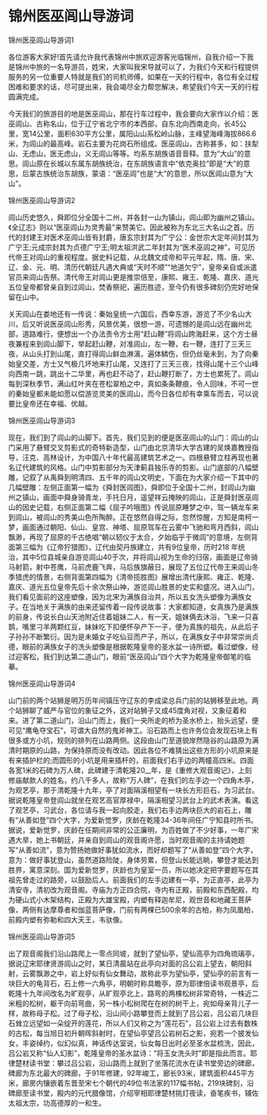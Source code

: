 # 锦州医巫闾山导游词  
锦州医巫闾山导游词1  

各位游客大家好!首先请允许我代表锦州中旅欢迎游客光临锦州，自我介绍一下我是锦州中旅的一名导游员，姓宋，大家叫我宋导就可以了，为我们今天和行程提供服务的另一位重要人特就是我们的司机师傅，如果在一天的行程中，各位有全过程困难和要求的话，尽可提出来，我会竭尽全力帮您解决，希望我们今天一天的行程圆满完成。  

今天我们的旅游目的地是医巫闾山，那在行车过程中，我会要向大家作以介绍：医巫闾山、古称名山，位于辽宁省北宁市的本西部，自东北向西南走向，长45公里，宽14公里，面积630平方公里，属阳山山系松岭山脉，主峰望海峰海拔866.6米，为闾山的最高峰。岩石主要为花岗石所组成。医巫闾山，古称甚多，如：扶犁山、无虑山，医无虑山，义无闾山等等。均系东胡族语音音释。意为“大山”的意思。闾山原在长城以东属东胡族统治，在东胡族语言中“依克奥拉”即是“大”的意思，后蒙古族统治东胡族，蒙语：“医巫闾”也是“大”的意思，所以医闾山意为“大山”。  

锦州医巫闾山导游词2  

闾山历史悠久，舜即位分全国十二州，并各封一山为镇山，闾山即为幽州之镇山。《全辽志》则以“医巫闾山为灵秀最”来赞美它。因此被称为东北三大名山之首。历代的封建王对医术巫闾山皆有封爵，唐玄宗封其为广宁公：金世宗大定年间封其为广宁王;元成宗封其为贞德广宁王;明太祖洪武二年封其为“医术巫闾之神”，可见历代帝王对闾山的重视程度。据史料记载，从北魏文成帝和平元年起，隋、唐、宋、辽、金、元、明、清历代朝廷凡遇大典或“天时不顺”“地道欠宁”，皇帝亲自或派遣官员来闾山告祭。清代帝王对闾山更是推崇倍至，康熙、雍王、乾隆、嘉庆、道光五位皇帝都曾亲自到过闾山，焚香祭祀，遍历胜迹，至今仍有很多碑刻仍完好地保留在山中。  

关天闾山在娄地还有一传说：秦始皇统一六国后，西幸东游，游览了不少名山大川，后又听说医巫闾山形秀，风景优美，很想一游，可遗憾的是闾山远在幽州北部，道路难行，便想出一个办法责令方士用“赶山鞭”将闾山跨海赶来，这个方士昼夜兼程来到闾山脚下，举起赶山鞭，对准闾山，左一鞭，右一鞭，连打了三天三夜，从山头打到山尾，直打得闾山鲜血淋漓，遍体鳞伤，但仍丝毫未到，为了向秦始皇交差，方士又气极几坏地来打山尾，又连打了三天三夜，找得山尾十三个山峰向西南一跳，跳出十二华里，再也赶不动了，赶山鞭打断了，方士也累死了。闾山每到深秋季节，满山红叶夹在苍松翠柏之中，真如条条鞭痕，令人回味，不可一世的秦始皇都未能如愿以偿游览灵美的医闾山，而今日各位却有幸乘车而去，可以说要比皇帝还在幸福、优越。  

锦州医巫闾山导游词3  

现在，我们到了闾山的山脚下。首先，我们见到的便是医巫闾山的山门：闾山的山门采用了悬臂交叉剪影式的奇特新造型，山门由北京清华大学古建的吴焕嘉教授指导，汪克、高林设计，为中国八十年代最高建筑艺术之一。四根悬臂立柱再现也著名辽代建筑的风格。山门中剪影部分为天津蓟县独乐寺的剪影。山门底部的八幅壁雕，记叙了从禹舜到明清四、五千年的闾山文明史，下面在为大家介绍一下其中的几幅壁雕：左侧正面第一幅为《舜封医闾图》，舜即位于全国十二州，封闾山为幽州之镇山，画面中舜身骑青龙，手托日月，遥望祥云掩映的闾山，正是舜封医巫闾山的因史记载，右侧正面第二幅《屈子吟哦图》传说屈原睡梦之中，驾一辆龙车来到闾山，被闾山的秀美山色所陶醉。正在悠然自得之际，忽然惊醒，方知是南柯一梦，画面通过朝阳、仙山、皇宫、神塔、屈原驾车在云雾中飞驰和弯月西斜，闾山飘渺，再现了屈原的千古绝唱“朝以轫仪于太合，夕始临乎于微闾”的意境，左侧背面第三幅为《辽帝狞猎图》，辽代由契丹族建立，共有9位皇帝，历时218 年统治，其中5位县城亲自游览闾山40于次，并将闾山视为生命的归宿，画面是辽帝骑马射箭，射中苍鹰，马前虎鹿飞奔，马后族旗蔽日，展现了五位辽代帝王来闾山冬季猎虎的情景，右侧背面第四幅为《清帝揽胜图》展增出清代康熙、雍正、乾隆、嘉庆、道光五位皇帝先后十余次祭山神，游览闾山胜景的史实和盛况。进入山门，我们看见面前的这座塑像，因为北宋为满族自治共，所以五女洗头塑像为满族女子。在当地关于满族的由来还留传着一段传说故事：大家都知道，女真族乃是满族的前身，传说长白山天池附近住着姐妹二人，有一天，姐妹俩去沐浴，飞来一只喜鹊，嘴里刁羊两颗红豆，妹妹吃下扣便怀孕产下一子，便为真族的祖先，从此后子子孙孙不断繁衍。因为是未婚女子吃仙豆而产子，所以，在满族女子中非常崇尚贞德，眼前的满族女子的洗头塑像是根据乾隆皇帝的圣水盆一诗所塑。看过塑像，经过迎客松，我们到达第二道山门，眼前“医巫闾山”四个大字为乾隆皇帝御笔的临摹。  

锦州医巫闾山导游词4  

山门前的两个站狮是明万历年间镇压守辽东的李成梁总兵门前的站狮移至此地。两个站狮聊了威严与官位的象征之外，这对站狮子又成45度角对视，又象征着和来。进了第二道山门，沿山门而上，我们一央所走的桥为圣水桥上，抬头远望，便可见“鹰龟夺宝石”，可谓大自然的鬼斧神工。沿石路而上也许务位会发现石块上有很多或方小坑，规则的排列在山路两侧。这段由山门至道貌岸然隐谷的山路原为满清时期原的山路，为保持原而没有改动。因此各位不难猜出这些方形的小坑原来是有来插护栏的;而圆形的小坑是用来插杆的，前面我们右手边的两幢高四米。四面各宽1米的石碑为万人碑，此碑建于清乾隆20__年，是《重修大观音阁记》，上刻修庙献款人的姓名，约八千多人，故称“万人碑”，在我们的左手边一个四角木亭，为观艺亭，那于清乾隆十九年，亭了对面隔溪相望有一块长方形巨石，为习武台。据说乾隆皇帝登闾山就坐在观艺高官厚禄中，隔溪相望习武台上的武术表演。看这了观艺亭，习武台，各位请与我一起向胶走，我们右手边两块巨大的岩石上，雕有“从善如登”四个大字，为爱新觉罗，庆龄在乾隆34-36年间任广宁知县时所书。据说，爱新觉罗，庆龄在任期间非常的公正廉明，为百姓做了不少好事，一年广宋遇大旱，她上书朝廷，并亲自到闾山的观音阁许愿，当时观音阁的主持请她题写“从善如流”，意为赞扬她做好事犹如流水，而好却题写了“从善如登”四个大字，意为：做好事犹登山，虽然道路险陡，身体劳累，但登山长能远眺，攀登才能达到胜界，寓意深刻。国为爱新觉罗，庆龄也为皇室一员，所以她决定把字要题写在其祖先曾走过的路旁，以鼓励后人。前面我们的左手边建有一亭，为正直亭，此亭为清安寺，清初改为观音阁。寺庙为方正四合院，寺内有正殿，前殿和东西配殿，均为硬山式小木架结构，正殿为大雄宝殿，内塑有释迦牟尼，观世音和地藏王菩萨像，两侧有达摩尊者和伽蓝菩萨像，门前有两棵已500余年的古柏，称为凤凰柏，前殿内塑有弥勒和四大天王，韦驮像。  

锦州医巫闾山导游词5  

出了观音阁我们沿山路爬上一零点同坡，就到了望仙亭，望仙高亭为四角琉璃亭，据说辽宋耶律贤游闾山之时，某日清晨站在此亭向对面的吕公岩上望去，朝阳斜射，云雾飘渺之中，岩上好似有仙女舞动，故称此亭为望仙亭，望仙亭的前言有一块巨大的龟背石，石上修一六角亭，明朝时称具瞻亭，原为耶律倍读书观景亭，后乾隆十九年间改名为旷观亭，从旷观亭北上，路弯的两棵松树非常奇特，一株近二米粗的松树，躯干向前弯曲，另一株小松树爬在在树的树干上，宛如母亲背儿子一样，故称母子松。过了母子松，沿山间小路攀登而上就到了吕公岩，吕公岩几块巨石耸立远望如一朵绽开的莲花，所以人们又称之为“莲花石”，吕公岩上过去有数株的古松，每当旭日初升朝晖斜射时，在望仙亭望吕公岩树石之影，宛若一个披发仙女，丰姿绰约，似幻似真，神话传达室说，仙女每日出时必至圣水盆梳洗，因此，吕公岩又称“仙人幻影”，乾隆皇帝的圣水盆诗：“将玉女洗头时”即是指此而言。耶律楚材读书堂：攀过吕公岩，沿山路而上就到了坐落花流水在读书堂旁边的碑廊，碑廊为东北最大的碑廊，于91年修建，92年峻工，廊长93米，建筑面积445平方米，廊房内镶嵌着东晋至宋七个朝代的49位书法家的117幅书帖，219块碑刻，沿碑廊至读书堂，殿内的元代腊像馆，介绍宰相耶律楚材挑灯夜读，奋笔疾书，辅佐太祖太宗，功高德厚的一和生。  